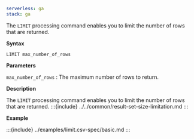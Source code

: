 ```yaml {applies_to}
serverless: ga
stack: ga
```

The `LIMIT` processing command enables you to limit the number of rows that are
returned.

**Syntax**

```esql
LIMIT max_number_of_rows
```

**Parameters**

`max_number_of_rows`
:   The maximum number of rows to return.

**Description**

The `LIMIT` processing command enables you to limit the number of rows that are
returned.
:::{include} ../../common/result-set-size-limitation.md
:::

**Example**

:::{include} ../examples/limit.csv-spec/basic.md
:::
